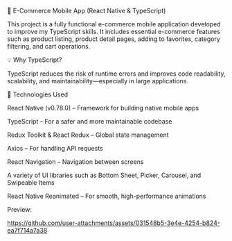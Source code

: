🛒 E-Commerce Mobile App (React Native & TypeScript)

This project is a fully functional e-commerce mobile application developed to improve my TypeScript skills. It includes essential e-commerce features such as product listing, product detail pages, adding to favorites, category filtering, and cart operations.

💡 Why TypeScript?

TypeScript reduces the risk of runtime errors and improves code readability, scalability, and maintainability—especially in large applications.

🚀 Technologies Used

React Native (v0.78.0) – Framework for building native mobile apps

TypeScript – For a safer and more maintainable codebase

Redux Toolkit & React Redux – Global state management

Axios – For handling API requests

React Navigation – Navigation between screens

A variety of UI libraries such as Bottom Sheet, Picker, Carousel, and Swipeable Items

React Native Reanimated – For smooth, high-performance animations

Preview: 

https://github.com/user-attachments/assets/031548b5-3e4e-4254-b824-ea7f714a7a38

